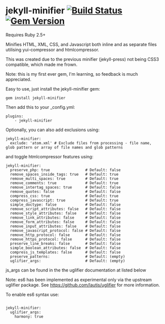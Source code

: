 # jekyll-minifier [![Build Status](https://travis-ci.org/digitalsparky/jekyll-minifier.svg?branch=master)](https://travis-ci.org/digitalsparky/jekyll-minifier) [![Gem Version](https://badge.fury.io/rb/jekyll-minifier.svg)](http://badge.fury.io/rb/jekyll-minifier)

Requires Ruby 2.5+

Minifies HTML, XML, CSS, and Javascript both inline and as separate files utilising yui-compressor and htmlcompressor.

This was created due to the previous minifier (jekyll-press) not being CSS3 compatible, which made me frown.

Note: this is my first ever gem, I'm learning, so feedback is much appreciated.

Easy to use, just install the jekyll-minifier gem:

<pre><code>gem install jekyll-minifier</code></pre>

Then add this to your \_config.yml:

<pre><code>plugins:
    - jekyll-minifier
</code></pre>

Optionally, you can also add exclusions using:

<pre><code>jekyll-minifier:
  exclude: 'atom.xml' # Exclude files from processing - file name, glob pattern or array of file names and glob patterns
</code></pre>

and toggle htmlcompressor features using:

<pre><code>jekyll-minifier:
  preserve_php: true                # Default: false
  remove_spaces_inside_tags: true   # Default: true
  remove_multi_spaces: true         # Default: true
  remove_comments: true             # Default: true
  remove_intertag_spaces: true      # Default: false
  remove_quotes: false              # Default: false
  compress_css: true                # Default: true
  compress_javascript: true         # Default: true
  simple_doctype: false             # Default: false
  remove_script_attributes: false   # Default: false
  remove_style_attributes: false    # Default: false
  remove_link_attributes: false     # Default: false
  remove_form_attributes: false     # Default: false
  remove_input_attributes: false    # Default: false
  remove_javascript_protocol: false # Default: false
  remove_http_protocol: false       # Default: false
  remove_https_protocol: false      # Default: false
  preserve_line_breaks: false       # Default: false
  simple_boolean_attributes: false  # Default: false
  compress_js_templates: false      # Default: false
  preserve_patterns:                # Default: (empty)
  uglifier_args:                    # Default: (empty)
</code></pre>

js_args can be found in the the uglifier documentation at listed below

Note: es6 has been implemented as experimental only via the upstream uglifier package.
See https://github.com/lautis/uglifier for more information.

To enable es6 syntax use:

<pre><code>
jekyll-minifier:
  uglifier_args:
    harmony: true

</code></pre>
